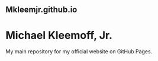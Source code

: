 ## Mkleemjr.github.io

# Michael Kleemoff, Jr.

My main repository for my official website on GitHub Pages.
